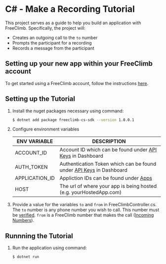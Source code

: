 # C# - Make a Recording Tutorial

This project serves as a guide to help you build an application with FreeClimb. Specifically, the project will:

- Creates an outgoing call to the `to` number
- Prompts the participant for a recording
- Records a message from the participant

## Setting up your new app within your FreeClimb account

To get started using a FreeClimb account, follow the instructions [here](https://persephony-docs.readme.io/docs/getting-started-with-persephony).

## Setting up the Tutorial

1. Install the nuget packages necessary using command:

   ```bash
   $ dotnet add package freeclimb-cs-sdk --version 1.0.0.1
   ```

2. Configure environment variables

   | ENV VARIABLE            | DESCRIPTION                                                                                                                                                                             |
   | ----------------------- | --------------------------------------------------------------------------------------------------------------------------------------------------------------------------------------- |
   | ACCOUNT_ID              | Account ID which can be found under [API Keys](https://www.persephony.com/dashboard/portal/account/authentication) in Dashboard                                                         |
   | AUTH_TOKEN              | Authentication Token which can be found under [API Keys](https://www.persephony.com/dashboard/portal/account/authentication) in Dashboard                                               |
   | APPLICATION_ID | Appliction IDs can be found under [Apps](https://www.persephony.com/dashboard/portal/applications) |
   | HOST | The url of where your app is being hosted (e.g. yourHostedApp.com)

 

3. Provide a value for the variables `to` and `from` in FreeClimbController.cs. The `to` number is any phone number you wish to call. This number must be [verified](https://docs.persephony.com/docs/using-your-trial-account#section-verifying-outbound-numbers). `from` is a FreeClimb number that makes the call ([Incoming Numbers](https://www.persephony.com/dashboard/portal/numbers)).

## Runnning the Tutorial

1. Run the application using command:

   ```bash
   $ dotnet run
   ```


